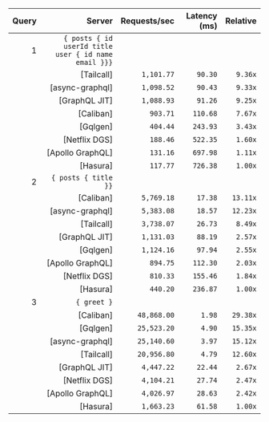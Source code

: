 <!-- PERFORMANCE_RESULTS_START -->

| Query | Server | Requests/sec | Latency (ms) | Relative |
|-------:|--------:|--------------:|--------------:|---------:|
| 1 | `{ posts { id userId title user { id name email }}}` |
|| [Tailcall] | `1,101.77` | `90.30` | `9.36x` |
|| [async-graphql] | `1,098.52` | `90.43` | `9.33x` |
|| [GraphQL JIT] | `1,088.93` | `91.26` | `9.25x` |
|| [Caliban] | `903.71` | `110.68` | `7.67x` |
|| [Gqlgen] | `404.44` | `243.93` | `3.43x` |
|| [Netflix DGS] | `188.46` | `522.35` | `1.60x` |
|| [Apollo GraphQL] | `131.16` | `697.98` | `1.11x` |
|| [Hasura] | `117.77` | `726.38` | `1.00x` |
| 2 | `{ posts { title }}` |
|| [Caliban] | `5,769.18` | `17.38` | `13.11x` |
|| [async-graphql] | `5,383.08` | `18.57` | `12.23x` |
|| [Tailcall] | `3,738.07` | `26.73` | `8.49x` |
|| [GraphQL JIT] | `1,131.03` | `88.19` | `2.57x` |
|| [Gqlgen] | `1,124.16` | `97.94` | `2.55x` |
|| [Apollo GraphQL] | `894.75` | `112.30` | `2.03x` |
|| [Netflix DGS] | `810.33` | `155.46` | `1.84x` |
|| [Hasura] | `440.20` | `236.87` | `1.00x` |
| 3 | `{ greet }` |
|| [Caliban] | `48,868.00` | `1.98` | `29.38x` |
|| [Gqlgen] | `25,523.20` | `4.90` | `15.35x` |
|| [async-graphql] | `25,140.60` | `3.97` | `15.12x` |
|| [Tailcall] | `20,956.80` | `4.79` | `12.60x` |
|| [GraphQL JIT] | `4,447.22` | `22.44` | `2.67x` |
|| [Netflix DGS] | `4,104.21` | `27.74` | `2.47x` |
|| [Apollo GraphQL] | `4,026.97` | `28.63` | `2.42x` |
|| [Hasura] | `1,663.23` | `61.58` | `1.00x` |

<!-- PERFORMANCE_RESULTS_END -->

